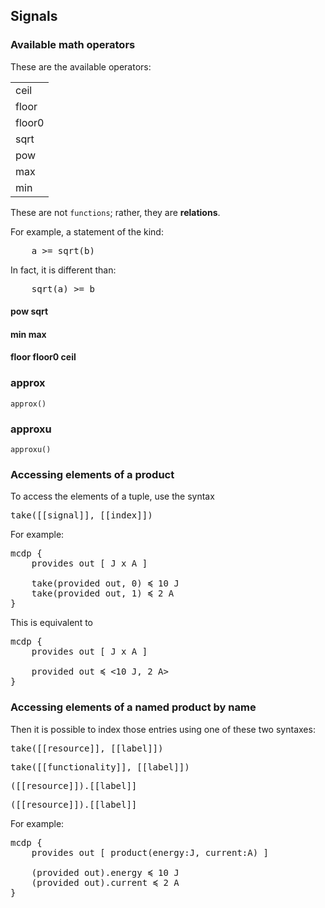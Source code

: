 
## Signals

### Available math operators


These are the available operators:

<table>
    <tr><td><k>ceil</k></td></tr>
    <tr><td><k>floor</k></td></tr>
    <tr><td><k>floor0</k></td></tr>
    <tr><td><k>sqrt</k></td></tr>
    <tr><td><k>pow</k></td></tr>
    <tr><td><k>max</k></td></tr>
    <tr><td><k>min</k></td></tr>
</table>

These are not ``functions``; rather, they are __relations__.

For example, a statement of the kind:

<pre class='mcdp_statements'>
    a &gt;= sqrt(b)
</pre>

In fact, it is different than:

<pre class='mcdp_statements'>
    sqrt(a) &gt;= b
</pre>

#### <k>pow</k> <k>sqrt</k>

#### <k>min</k> <k>max</k>

#### <k>floor</k> <k>floor0</k> <k>ceil</k>



<!-- Also: ``square`` -->

### <k>approx</k>

    approx()

### <k>approxu</k>

    approxu()

### Accessing elements of a product

To access the elements of a tuple, use the syntax

<pre class='mcdp_value'>
take([[signal]], [[index]])
</pre>

For example:

<pre class='mcdp'>
mcdp {
    provides out [ J x A ]

    take(provided out, 0) ≼ 10 J
    take(provided out, 1) ≼ 2 A
}
</pre>

This is equivalent to

<pre class='mcdp'>
mcdp {
    provides out [ J x A ]

    provided out ≼ &lt;10 J, 2 A&gt;
}
</pre>

### Accessing elements of a named product by name

Then it is possible to index those entries using one of these two syntaxes:

<pre class='mcdp_rvalue'>
take([[resource]], [[label]])
</pre>

<pre class='mcdp_fvalue'>
take([[functionality]], [[label]])
</pre>


<pre class='mcdp_rvalue'>
([[resource]]).[[label]]
</pre>

<pre class='mcdp_fvalue'>
([[resource]]).[[label]]
</pre>


For example:

<pre class='mcdp'>
mcdp {
    provides out [ product(energy:J, current:A) ]

    (provided out).energy ≼ 10 J
    (provided out).current ≼ 2 A
}
</pre>
